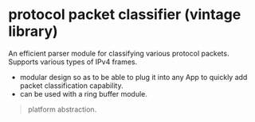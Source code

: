 
# protocol packet classifier  (vintage library)
An efficient parser module for classifying various protocol packets. Supports various types of IPv4 frames.

* modular design so as to be able to plug it into any App to quickly add packet classification capability.
* can be used with a ring buffer module.

> platform abstraction.
